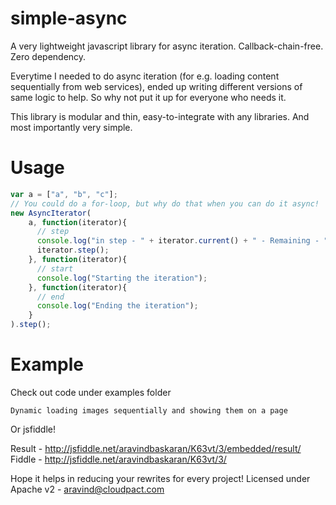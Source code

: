 simple-async
============

A very lightweight javascript library for async iteration. Callback-chain-free. Zero dependency.

Everytime I needed to do async iteration (for e.g. loading content sequentially from web services), ended up writing different versions of same logic to help. So why not put it up for everyone who needs it.

This library is modular and thin, easy-to-integrate with any libraries. And most importantly very simple.

Usage
=====

```js
var a = ["a", "b", "c"];
// You could do a for-loop, but why do that when you can do it async!
new AsyncIterator(
    a, function(iterator){
      // step
      console.log("in step - " + iterator.current() + " - Remaining - " + iterator.remaining());
      iterator.step();
    }, function(iterator){
      // start
      console.log("Starting the iteration");
    }, function(iterator){
      // end
      console.log("Ending the iteration");
    }
).step();

```

Example
======

Check out code under examples folder

    Dynamic loading images sequentially and showing them on a page
    
Or jsfiddle!

Result - http://jsfiddle.net/aravindbaskaran/K63vt/3/embedded/result/
Fiddle - http://jsfiddle.net/aravindbaskaran/K63vt/3/

Hope it helps in reducing your rewrites for every project!
Licensed under Apache v2 - aravind@cloudpact.com
